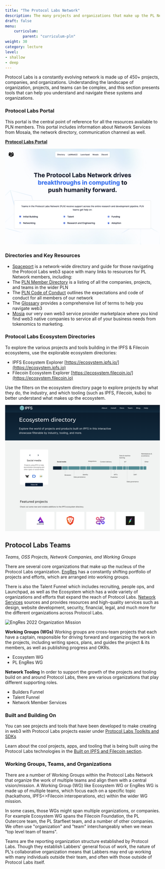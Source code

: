 ```yaml
---
title: "The Protocol Labs Network"
description: The many projects and organizations that make up the PL Network
draft: false
menu:
    curriculum:
        parent: "curriculum-pln"
weight: 30
category: lecture
level:
- shallow
- deep
---
```


Protocol Labs is a constantly evolving network is made up of 450+ projects, companies, and organizations. Understanding the landscape of organization, projects, and teams can be complex, and this section presents tools that can help you understand and navigate these systems and organizations.

### Protocol Labs Portal
This portal is the central point of reference for all the resources available to PLN members. This portal includes information about Network Services from Mosaia, the network directory, communication channesl as well.

**[Protocol Labs Portal](https://www.plnetwork.io/)**

![Network Resources and Services](pln-page.png)

### Directories and Key Resources

* [Spaceport](https://coda.io/d/Protocol-Labs-Spaceport_dDpJBnYeqJb/What-is-Spaceport_suSQ9#_luhKz) is a network-wide directory and guide for those navigating the Protocol Labs web3 space with many links to resources for PL Network members, including:
* The [PLN Member Directory](https://www.plnetwork.io/directory/teams) is a listing of all the companies, projects, and teams in the wider PLN
* The [PLN Code of Conduct](https://protocol.almanac.io/docs/pln-code-of-conduct-ymBUYyonmhfvizGu6yOpXH1qkuWYce96) outlines the expectations and code of conduct for all members of our network
* The [Glossary](https://protocol.almanac.io/docs/glossary-ycx3uRbXUM3d7uf1EBz89msUmb1UjzR7) provides a comprehensive list of terms to help you navigate web3
* [Mosia](https://www.mosaia.io/) our very own web3 service provider marketplace where you kind find web3 native companies to service all of your business needs from tokenomics to marketing. 


### Protocol Labs Ecosystem Directories
To explore the various projects and tools building in the IPFS & Filecoin ecosystems, use the explorable ecosystem directories:
* IPFS Ecosystem Explorer [https://ecosystem.ipfs.io/](https://ecosystem.ipfs.io)
* Filecoin Ecosystem Explorer [https://ecosystem.filecoin.io/](https://ecosystem.filecoin.io)


Use the filters on the ecosystem directory page to explore projects by what they do, the industry, and which tooling (such as IPFS, Filecoin, kubo) to better understand what makes up the ecosystem.

![Ecosystem Directory](ecosystem.png)

## Protocol Labs Teams
_Teams, OSS Projects, Network Companies, and Working Groups_

There are several core organizations that make up the nucleus of the Protocol Labs organization. [EngRes](https://www.notion.so/pl-strflt/PL-EngRes-Public-b5086aea86ed4f81bc7d0721c6935e1e) has a constantly shifting portfolio of projects and efforts, which are arranged into working groups.

There is also the Talent Funnel which includes recruiting, people ops, and Launchpad, as well as the Ecosystem which has a wide variety of organizations and efforts that expand the reach of Protocol Labs. [Network Services](https://airtable.com/shrMaFq3hWY4KZnka/tbliESOTOmIM1l0rt) sources and provides resources and high-quality services such as design, website development, security, financial, legal, and much more for the different organizations across Protocol Labs.

![EngRes 2022 Organization Mission](engres-2022.png)

**Working Groups (WGs)**
Working groups are cross-team projects that each have a captain, responsible for driving forward and organizing the work in the projects, including writing specs, plans, and guides the project & its members, as well as publishing progress and OKRs.
- Ecosystem WG
- PL EngRes WG

**Network Tooling**
In order to support the growth of the projects and tooling build on and around Protocol Labs, there are various organizations that play different supporting roles.
- Builders Funnel
- Talent Funnel
- Network Member Services


### Built and Building On

You can see projects and tools that have been developed to make creating in web3 with Protocol Labs projects easier under [Protocol Labs Toolkits and SDKs](https://protocol-labs.gitbook.io/launchpad-curriculum/other-resources/protocol-labs-toolkits-sdks)

Learn about the cool projects, apps, and tooling that is being built using the Protocol Labs technologies in the [Built on IPFS and Filecoin section](https://protocol-labs.gitbook.io/launchpad-curriculum/other-resources/built-on-ipfs-filecoin).

### Working Groups, Teams, and Organizations

There are a number of Working Groups within the Protocol Labs Network that organize the work of multiple teams and align them with a central vision/mission. A Working Group (WG) like Ecosystem WG or EngRes WG is made up of multiple teams, which focus each on a specific topic (hackathons, IPFS<>Filecoin interoperations, etc) within the wider WG mission.

In some cases, those WGs might span multiple organizations, or companies. For example Ecosystem WG spans the Filecoin Foundation, the PL Outercore team, the PL Starfleet team, and a number of other companies. We often use "organization" and "team" interchangeably when we mean "top level team of teams".

Teams are the reporting organization structure established by Protocol Labs. Though they establish Labbers' general focus of work, the nature of PL's collaborative organization means that Labbers may end up working with many individuals outside their team, and often with those outside of Protocol Labs itself.
